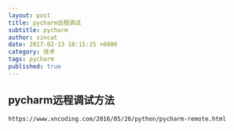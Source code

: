 ```yaml
---
layout: post
title: pycharm远程调试
subtitle: pycharm
author: sincat
date: 2017-02-13 18:15:15 +0800
category: 技术
tags: pycharm
published: true
---
```


## pycharm远程调试方法
    
    https://www.xncoding.com/2016/05/26/python/pycharm-remote.html



